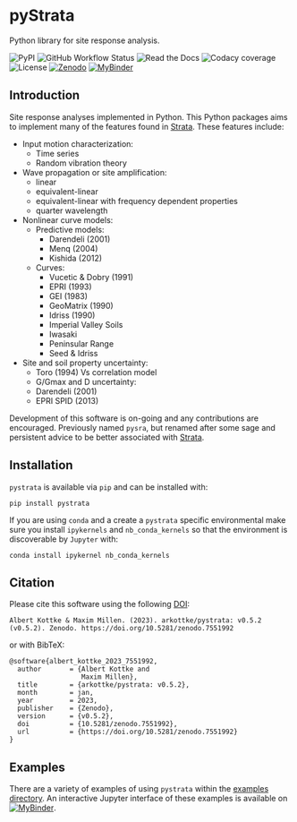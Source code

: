 # pyStrata

Python library for site response analysis.

![PyPI](https://img.shields.io/pypi/v/pystrata)
![GitHub Workflow Status](https://img.shields.io/github/actions/workflow/status/arkottke/pystrata/python-app.yml)
![Read the Docs](https://img.shields.io/readthedocs/pystrata)
![Codacy coverage](https://img.shields.io/codacy/coverage/6dbbb3a4279744d697b9bfe08af19ded)
![License](https://img.shields.io/badge/license-MIT-blue.svg)
[![Zenodo](https://zenodo.org/badge/8959678.svg)](https://zenodo.org/badge/latestdoi/8959678)
[![MyBinder](https://mybinder.org/badge_logo.svg)](https://mybinder.org/v2/gh/arkottke/pystrata/main?filepath=examples)

## Introduction

Site response analyses implemented in Python. This Python packages aims
to implement many of the features found in
[Strata](https://github.com/arkottke/strata). These features include:
- Input motion characterization:
    - Time series
    - Random vibration theory
- Wave propagation or site amplification:
    - linear
    - equivalent-linear
    - equivalent-linear with frequency dependent properties
    - quarter wavelength
- Nonlinear curve models:
    - Predictive models:
        - Darendeli (2001)
        - Menq (2004)
        - Kishida (2012)
    - Curves:
        - Vucetic & Dobry (1991)
        - EPRI (1993)
        - GEI (1983)
        - GeoMatrix (1990)
        - Idriss (1990)
        - Imperial Valley Soils
        - Iwasaki
        - Peninsular Range
        - Seed & Idriss
- Site and soil property uncertainty:
    - Toro (1994) Vs correlation model
    - G/Gmax and D uncertainty:
    - Darendeli (2001)
    - EPRI SPID (2013)

Development of this software is on-going and any contributions are
encouraged. Previously named `pysra`, but renamed after some sage and
persistent advice to be better associated with
[Strata](https://github.com/arkottke/strata).

## Installation

`pystrata` is available via `pip` and can be installed with:

    pip install pystrata

If you are using `conda` and a create a `pystrata` specific
environmental make sure you install `ipykernels` and `nb_conda_kernels`
so that the environment is discoverable by `Jupyter` with:

    conda install ipykernel nb_conda_kernels

## Citation

Please cite this software using the following
[DOI](https://zenodo.org/badge/latestdoi/8959678):

    Albert Kottke & Maxim Millen. (2023). arkottke/pystrata: v0.5.2 (v0.5.2). Zenodo. https://doi.org/10.5281/zenodo.7551992

or with BibTeX:

    @software{albert_kottke_2023_7551992,
      author       = {Albert Kottke and
                      Maxim Millen},
      title        = {arkottke/pystrata: v0.5.2},
      month        = jan,
      year         = 2023,
      publisher    = {Zenodo},
      version      = {v0.5.2},
      doi          = {10.5281/zenodo.7551992},
      url          = {https://doi.org/10.5281/zenodo.7551992}
    }

## Examples

There are a variety of examples of using `pystrata` within the [examples
directory](https://github.com/arkottke/pystrata/tree/main/examples). An
interactive Jupyter interface of these examples is available on
[![MyBinder](https://mybinder.org/badge_logo.svg)](https://mybinder.org/v2/gh/arkottke/pystrata/main?filepath=examples).
